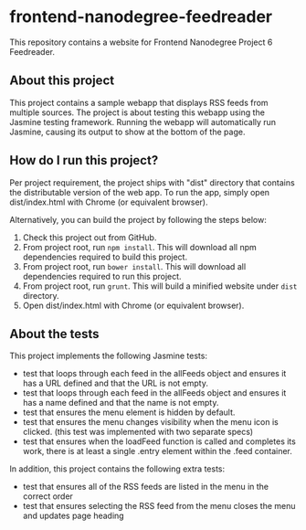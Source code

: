 # frontend-nanodegree-feedreader
This repository contains a website for Frontend Nanodegree Project 6 Feedreader.

## About this project
This project contains a sample webapp that displays RSS feeds from multiple sources. The project is about testing this webapp using the Jasmine testing framework. Running the webapp will automatically run Jasmine, causing its output to show at the bottom of the page.

## How do I run this project?
Per project requirement, the project ships with "dist" directory that contains the distributable version of the web app. To run the app, simply open dist/index.html with Chrome (or equivalent browser).

Alternatively, you can build the project by following the steps below:
1. Check this project out from GitHub.
2. From project root, run `npm install`. This will download all npm dependencies required to build this project.
3. From project root, run `bower install`. This will download all dependencies required to run this project.
4. From project root, run `grunt`. This will build a minified website under `dist` directory.
5. Open dist/index.html with Chrome (or equivalent browser).

## About the tests
This project implements the following Jasmine tests:
* test that loops through each feed in the allFeeds object and ensures it has a URL defined and that the URL is not empty.
* test that loops through each feed in the allFeeds object and ensures it has a name defined and that the name is not empty.
* test that ensures the menu element is hidden by default.
* test that ensures the menu changes visibility when the menu icon is clicked. (this test was implemented with two separate specs)
* test that ensures when the loadFeed function is called and completes its work, there is at least a single .entry element within the .feed container.

In addition, this project contains the following extra tests:
* test that ensures all of the RSS feeds are listed in the menu in the correct order
* test that ensures selecting the RSS feed from the menu closes the menu and updates page heading
